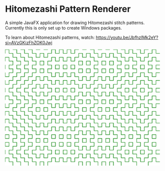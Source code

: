 # Hitomezashi Pattern Renderer

A simple JavaFX application for drawing Hitomezashi stitch patterns.
Currently this is only set up to create Windows packages.

To learn about Hitomezashi patterns, watch: https://youtu.be/JbfhzlMk2eY?si=AVzGKizFhZOK0Jwj

![image](/hitomezashi_example.png)
